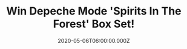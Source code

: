 ---
campaign-uuid: "c-5c0eba10-4246-4d2f-97fc-f58348f001b5"
type: "Competition"
category: "Music"
date: "2020-05-06T06:00:00.000Z"
end-date: "2020-07-06T23:59:00.000Z"
disable-form: false
is_promoted: false
has_entry_page: true
title: "Win Depeche Mode 'Spirits In The Forest' Box Set!"
competition-description: "<p>We are giving away 'Spirits In The Forest', a special\
  \ four-disc Box Set that  presents the definitive Depeche Mode experience at its\
  \ most immersive. The package includes two video discs: the 'Spirits In The Forest'\
  \ documentary alongside 'Live Spirits', a full-length Depeche Mode concert performance\
  \ filmed at the final of two shows of the Global Spirit Tour at the Waldbühne in\
  \ Berlin.</p>\n<p>Are you their biggest fan? Click below and it could be yours.<p>\n"
hero-header: "Win Depeche Mode 'Spirits In The Forest' Box Set!"
terms-confirmation: "N/A"
banner-img: "https://assets.expresslyapp.com/asset-155ef176-e0ef-4daa-b7ce-0967cb28ce4a.jpg"
logo-left-href: "aaa.nme.com"
logo-left-image: "https://assets.expresslyapp.com/asset-67b0d155-4e05-4596-85a2-197d094c1bdd.jpg"
logo-left-title: "NME AAA"
bg-image-hero: "https://assets.expresslyapp.com/asset-efdef0c9-2295-428a-b730-6de23c445cd4.jpg"
bg-image-first: "https://assets.expresslyapp.com/asset-2e8d5fc2-2b23-4fd5-ab19-f35988769b6c.jpg"
section1-content: "<p>This brilliant Depeche Mode Box Set includes two video discs:\
  \ the 'Spirits In The Forest' documentary alongside 'Live Spirits', a full-length\
  \ Depeche Mode concert performance filmed at the final of two shows of the Global\
  \ Spirit Tour at the Waldbühne in Berlin.</p>\n<p>This footage has never been previously\
  \ released. Also, in addition to the two video discs, the package includes two CDs\
  \ containing 'Live Spirits' soundtrack.</p>\n<p>Good luck!</p>\n"
entry-title: "Win Depeche Mode 'Spirits In The Forest' Box Set!"
entry-content: "<p>Enter the draw to win Depeche Mode 'Spirits In The Forest' Box\
  \ Set by completing the form below before 23:59 on the 6th of July 2020.</p>\n"
has-winner: false
prize-description: "Depeche Mode 'Spirits In The Forest' Box Set!"
special-conditions: "Multiple entries are allowed up to one every day."
country-restrictions:
- "GB"
---